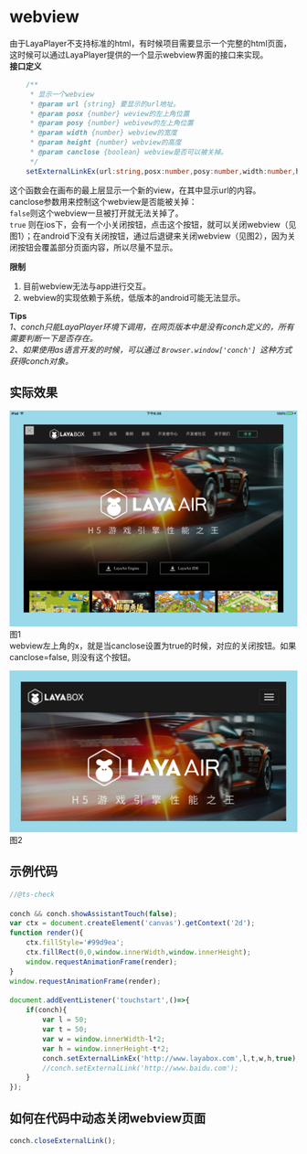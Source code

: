 
# webview
由于LayaPlayer不支持标准的html，有时候项目需要显示一个完整的html页面，这时候可以通过LayaPlayer提供的一个显示webview界面的接口来实现。  
**接口定义**  
```typescript
    /**
     * 显示一个webview
     * @param url {string} 要显示的url地址。
     * @param posx {number} weview的左上角位置
     * @param posy {number} webivew的左上角位置
     * @param width {number} webview的宽度
     * @param height {number} webview的高度
     * @param canclose {boolean} webview是否可以被关掉。
     */ 
    setExternalLinkEx(url:string,posx:number,posy:number,width:number,height:number,canclose:boolean):void;
```

这个函数会在画布的最上层显示一个新的view，在其中显示url的内容。  
canclose参数用来控制这个webview是否能被关掉：  
`false`则这个webview一旦被打开就无法关掉了。  
`true` 则在ios下，会有一个小关闭按钮，点击这个按钮，就可以关闭webview（见图1）；在android下没有关闭按钮，通过后退键来关闭webview（见图2），因为关闭按钮会覆盖部分页面内容，所以尽量不显示。


**限制**
1. 目前webview无法与app进行交互。
2. webview的实现依赖于系统，低版本的android可能无法显示。

**Tips**  
*1、conch只能LayaPlayer环境下调用，在网页版本中是没有conch定义的，所有需要判断一下是否存在。*  
*2、如果使用as语言开发的时候，可以通过 `Browser.window['conch'] `这种方式获得conch对象。*


## 实际效果
![ios webview](img/1.png)  
图1  
webview左上角的x，就是当canclose设置为true的时候，对应的关闭按钮。如果 canclose=false, 则没有这个按钮。

![android webview](img/2.png)  
图2  

## 示例代码
```javascript
//@ts-check

conch && conch.showAssistantTouch(false);
var ctx = document.createElement('canvas').getContext('2d');
function render(){
    ctx.fillStyle='#99d9ea';
    ctx.fillRect(0,0,window.innerWidth,window.innerHeight);
    window.requestAnimationFrame(render);
}
window.requestAnimationFrame(render);

document.addEventListener('touchstart',()=>{
    if(conch){
        var l = 50;
        var t = 50;
        var w = window.innerWidth-l*2;
        var h = window.innerHeight-t*2;
        conch.setExternalLinkEx('http://www.layabox.com',l,t,w,h,true);
        //conch.setExternalLink('http://www.baidu.com');
    }
});
```

## 如何在代码中动态关闭webview页面

```javascript
conch.closeExternalLink();
```